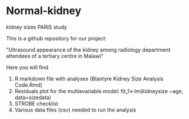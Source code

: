 # Normal-kidney
kidney sizes
PARIS study

This is a github repository for our project:

"Ultrasound appearance of the kidney among radiology department attendees of a tertiary centre in Malawi"

Here you will find

1. R markdown file with analyses (Blantyre Kidney Size Analysis Code.Rmd)
2. Residuals plot for the multievariable model: fit_1<-lm(kidneysize ~age, data=sizedata)
3. STROBE checklist
4. Various data files (csv) needed to run the analysis
